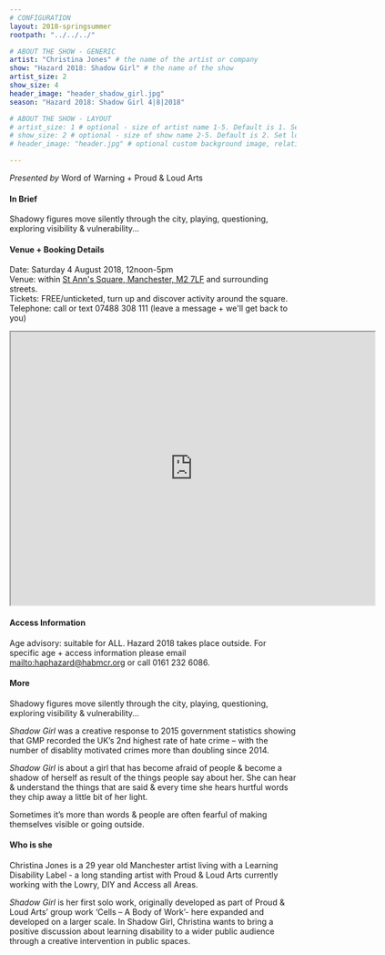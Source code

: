 ```yaml
---
# CONFIGURATION
layout: 2018-springsummer
rootpath: "../../../"

# ABOUT THE SHOW - GENERIC
artist: "Christina Jones" # the name of the artist or company
show: "Hazard 2018: Shadow Girl" # the name of the show
artist_size: 2
show_size: 4
header_image: "header_shadow_girl.jpg"    
season: "Hazard 2018: Shadow Girl 4|8|2018"

# ABOUT THE SHOW - LAYOUT
# artist_size: 1 # optional - size of artist name 1-5. Default is 1. Set longer names to lower values
# show_size: 2 # optional - size of show name 2-5. Default is 2. Set longer names to lower values
# header_image: "header.jpg" # optional custom background image, relative to current page

---
```

*Presented by* Word of Warning + Proud & Loud Arts            
         
#### In Brief      
Shadowy figures move silently through the city, playing, questioning, exploring visibility & vulnerability...     
               
#### Venue + Booking Details        
Date: Saturday 4 August 2018, 12noon-5pm                
Venue: within <a href="http://www.google.com/maps/d/embed?mid=zUP9hOfLluWs.kfWwdpVK74IU" target="_blank">St Ann's Square, Manchester, M2 7LF</a> and surrounding streets.       
Tickets: FREE/unticketed, turn up and discover activity around the square.            
Telephone: call or text 07488 308 111 (leave a message + we'll get back to you)           
<iframe src="http://www.google.com/maps/d/embed?mid=zUP9hOfLluWs.kfWwdpVK74IU" width="640" height="480"></iframe>        
          
#### Access Information            
Age advisory: suitable for ALL. Hazard 2018 takes place outside. For specific age + access information please email <mailto:haphazard@habmcr.org> or call 0161 232 6086.     
             
#### More         
Shadowy figures move silently through the city, playing, questioning, exploring visibility & vulnerability...      
*Shadow Girl* was a creative response to 2015 government statistics showing that GMP recorded the UK’s 2nd highest rate of hate crime – with the number of disablity motivated crimes more than doubling since 2014.     
*Shadow Girl* is about a girl that has become afraid of people & become a shadow of herself as result of the things people say about her. She can hear & understand the things that are said & every time she hears hurtful words they chip away a little bit of her light.    

Sometimes it’s more than words & people are often fearful of making themselves visible or going outside.    
       
#### Who is she      
Christina Jones is a 29 year old Manchester artist living with a Learning Disability Label - a long standing artist with Proud & Loud Arts currently working with the Lowry, DIY and Access all Areas.     
*Shadow Girl* is her first solo work, originally developed as part of Proud & Loud Arts’ group work ‘Cells – A Body of Work’- here expanded and developed on a larger scale. In Shadow Girl, Christina wants to bring a positive discussion about learning disability to a wider public audience through a creative intervention in public spaces.             
